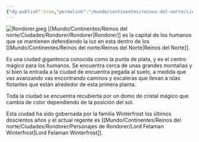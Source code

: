```yaml
---
{"dg-publish":true,"permalink":"/mundo/continentes/reinos-del-norte/ciudades/rondorer/rondorer/"}
---
```


![Rondorer.jpeg](/img/user/Im%C3%A1genes/Rondorer.jpeg)
[[Mundo/Continentes/Reinos del norte/Ciudades/Rondorer/Rondorer\|Rondorer]] es la capital de los humanos que se mantienen defendiendo la luz en esta dentro de los [[Mundo/Continentes/Reinos del norte/Reinos del Norte\|Reinos del Norte]].  

Es una ciudad gigantesca conocida como la punta de plata, y es el centro mágico para los humanos.  Se encuentra cerca de unas grandes montañas y si bien la entrada a la ciudad de encuentra pegada al suelo, a medida que vas avanzando vas encontrando caminos y escaleras que llevan a islas flotantes que están alrededor de esta primera planta. 

Toda la ciudad se encuentra recubierta por un domo de cristal mágico que cambia de color dependiendo de la posición del sol. 

Esta ciudad ha sido gobernada por la familia Winterfrost los últimos doscientos años y el actual regente es [[Mundo/Continentes/Reinos del norte/Ciudades/Rondorer/Personajes de Rondorer/Lord Felaman Winterfrost\|Lord Felaman Winterfrost]]. 